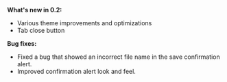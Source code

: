 **What's new in 0.2:**

* Various theme improvements and optimizations
* Tab close button 

**Bug fixes:**

* Fixed a bug that showed an incorrect file name in the save confirmation alert.
* Improved confirmation alert look and feel.
